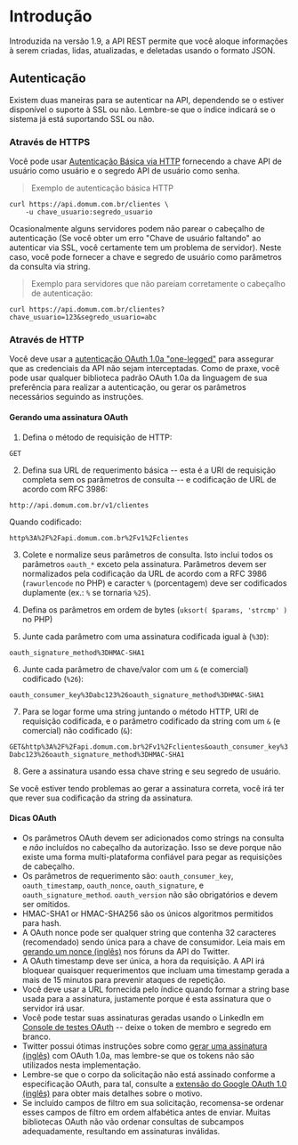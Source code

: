 
# Introdução #

Introduzida na versão 1.9, a API REST permite que você aloque informações à serem criadas, lidas, atualizadas, e deletadas usando o formato JSON.

## Autenticação ##

Existem duas maneiras para se autenticar na API, dependendo se o estiver disponível o suporte à SSL ou não. Lembre-se que o índice indicará se o sistema já está suportando SSL ou não. 

### Através de HTTPS ###

Você pode usar [Autenticação Básica via HTTP](http://en.wikipedia.org/wiki/Basic_access_authentication) fornecendo a chave API de usuário como usuário e o segredo API de usuário como senha.

> Exemplo de autenticação básica HTTP

```shell
curl https://api.domum.com.br/clientes \
    -u chave_usuario:segredo_usuario
```

Ocasionalmente alguns servidores podem não parear o cabeçalho de autenticação (Se você obter um erro "Chave de usuário faltando" ao autenticar via SSL, você certamente tem um problema de servidor). Neste caso, você pode fornecer a chave e segredo de usuário como parâmetros da consulta via string.

> Exemplo para servidores que não pareiam corretamente o cabeçalho de autenticação:

```shell
curl https://api.domum.com.br/clientes?chave_usuario=123&segredo_usuario=abc
```

### Através de HTTP ###

Você deve usar a [autenticação OAuth 1.0a "one-legged"](http://tools.ietf.org/html/rfc5849) para assegurar que as credenciais da API não sejam interceptadas. Como de praxe, você pode usar qualquer biblioteca padrão OAuth 1.0a da linguagem de sua preferência para realizar a autenticação, ou gerar os parâmetros necessários seguindo as instruções.

#### Gerando uma assinatura OAuth ####

1) Defina o método de requisição de HTTP:

`GET`

2) Defina sua URL de requerimento básica -- esta é a URI de requisição completa sem os parâmetros de consulta -- e codificação de URL de acordo com RFC 3986:

`http://api.domum.com.br/v1/clientes`

Quando codificado:

`http%3A%2F%2Fapi.domum.com.br%2Fv1%2Fclientes`

3) Colete e normalize seus parâmetros de consulta. Isto inclui todos os parâmetros `oauth_*` exceto pela assinatura. Parâmetros devem ser normalizados pela codificação da URL de acordo com a RFC 3986 (`rawurlencode` no PHP) e caracter `%` (porcentagem) deve ser codificados duplamente (ex.: `%` se tornaria `%25`).

4) Defina os parâmetros em ordem de bytes (`uksort( $params, 'strcmp' )` no PHP)

5) Junte cada parâmetro com uma assinatura codificada igual à (`%3D`):

`oauth_signature_method%3DHMAC-SHA1`

6) Junte cada parâmetro de chave/valor com um `&` (e comercial) codificado (`%26`):

`oauth_consumer_key%3Dabc123%26oauth_signature_method%3DHMAC-SHA1`

7) Para se logar forme uma string juntando o método HTTP, URI de requisição codificada, e o parâmetro codificado da string com um `&` (e comercial) não codificado (`&`):

`GET&http%3A%2F%2Fapi.domum.com.br%2Fv1%2Fclientes&oauth_consumer_key%3Dabc123%26oauth_signature_method%3DHMAC-SHA1`

8) Gere a assinatura usando essa chave string e seu segredo de usuário. 

Se você estiver tendo problemas ao gerar a assinatura correta, você irá ter que rever sua codificação da string da assinatura.

#### Dicas OAuth ####

* Os parâmetros OAuth devem ser adicionados como strings na consulta e *não* incluídos no cabeçalho da autorização. Isso se deve porque não existe uma forma multi-plataforma confiável para pegar as requisições de cabeçalho.
* Os parâmetros de requerimento são: `oauth_consumer_key`, `oauth_timestamp`, `oauth_nonce`, `oauth_signature`, e `oauth_signature_method`. `oauth_version` não são obrigatórios e devem ser omitidos.
* HMAC-SHA1 or HMAC-SHA256 são os únicos algoritmos permitidos para hash.
* A OAuth nonce pode ser qualquer string que contenha 32 caracteres (recomendado) sendo única para a chave de consumidor. Leia mais em [gerando um nonce (inglês)](https://dev.twitter.com/discussions/12445) nos fóruns da API do Twitter.
* A OAuth timestamp deve ser única, a hora da requisição. A API irá bloquear quaisquer requerimentos que incluam uma timestamp gerada a mais de 15 minutos para prevenir ataques de repetição.
* Você deve usar a URL fornecida pelo índice quando formar a string base usada para a assinatura, justamente porque é esta assinatura que o servidor irá usar.
* Você pode testar suas assinaturas geradas usando o LinkedIn em [Console de testes OAuth](http://developer.linkedinlabs.com/oauth-test/) -- deixe o token de membro e segredo em branco.
* Twitter possui ótimas instruções sobre como [gerar uma assinatura (inglês)](https://dev.twitter.com/docs/auth/creating-signature) com OAuth 1.0a, mas lembre-se que os tokens não são utilizados nesta implementação.
* Lembre-se que o corpo da solicitação não está assinado conforme a especificação OAuth, para tal, consulte a [extensão do Google OAuth 1.0 (inglês)](https://oauth.googlecode.com/svn/spec/ext/body_hash/1.0/oauth-bodyhash.html) para obter mais detalhes sobre o motivo.
* Se incluído campos de filtro em sua solicitação, recomensa-se ordenar esses campos de filtro em ordem alfabética antes de enviar. Muitas bibliotecas OAuth não vão ordenar consultas de subcampos adequadamente, resultando em assinaturas inválidas.
